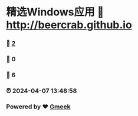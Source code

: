 # 精选Windows应用 :link: http://beercrab.github.io 
### :page_facing_up: [2](http://beercrab.github.io/tag.html) 
### :speech_balloon: 0 
### :hibiscus: 6 
### :alarm_clock: 2024-04-07 13:48:58 
### Powered by :heart: [Gmeek](https://github.com/Meekdai/Gmeek)
